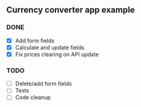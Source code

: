 ## Currency converter app example

### DONE
- [x] Add form fields
- [x] Calculate and update fields
- [x] Fix prices clearing on API update

### TODO
- [ ] Delete/add form fields
- [ ] Tests
- [ ] Code cleanup